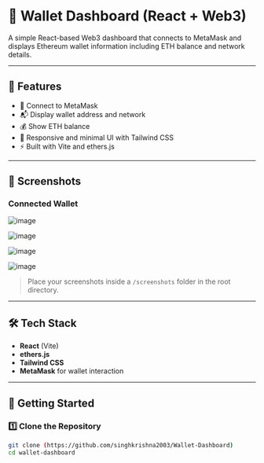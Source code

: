 # 🧩 Wallet Dashboard (React + Web3)

A simple React-based Web3 dashboard that connects to MetaMask and displays Ethereum wallet information including ETH balance and network details.

---

## 🚀 Features

- 🔌 Connect to MetaMask
- 📬 Display wallet address and network
- 💰 Show ETH balance
- 🎨 Responsive and minimal UI with Tailwind CSS
- ⚡ Built with Vite and ethers.js

---

## 📸 Screenshots


### Connected Wallet  
![image](https://github.com/user-attachments/assets/418e6c88-ca10-4c22-9162-2007dbc75376)

![image](https://github.com/user-attachments/assets/f671d909-3cfc-4072-83e1-bf5102a71210)

![image](https://github.com/user-attachments/assets/0255dbf7-47f5-4a04-a818-ba5881da0f21)

![image](https://github.com/user-attachments/assets/b336bffb-afd9-4fce-9ca9-03da04c46698)




> Place your screenshots inside a `/screenshots` folder in the root directory.

---

## 🛠️ Tech Stack

- **React** (Vite)
- **ethers.js**
- **Tailwind CSS**
- **MetaMask** for wallet interaction

---

## 🧰 Getting Started

### 1️⃣ Clone the Repository

```bash
git clone (https://github.com/singhkrishna2003/Wallet-Dashboard)
cd wallet-dashboard
